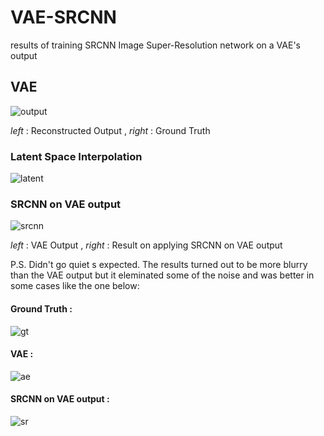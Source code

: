 # VAE-SRCNN
results of training SRCNN Image Super-Resolution network on a VAE's output

## VAE 

![output](https://github.com/l3th4l/VAE-SRCNN/blob/master/gifs/ezgif-2-48c8fa9858c5.gif)

*left* : Reconstructed Output , *right* : Ground Truth

### Latent Space Interpolation 
![latent](https://github.com/l3th4l/VAE-SRCNN/blob/master/gifs/ezgif.com-gif-maker_r.gif)

### SRCNN on VAE output 
![srcnn](https://github.com/l3th4l/VAE-SRCNN/blob/master/gifs/ezgif-2-f32a39f57016.gif) 

*left* : VAE Output , *right* : Result on applying SRCNN on VAE output 

P.S. Didn't go quiet s expected. The results turned out to be more blurry than the VAE output but it eleminated some of the 
noise and was better in some cases like the one below:

#### Ground Truth :
![gt](https://media.discordapp.net/attachments/542340298408198145/647754592964182028/wH3GV2UoqFxowAAAABJRU5ErkJggg.png?width=229&height=227)
#### VAE :
![ae](https://media.discordapp.net/attachments/542340298408198145/647754549137899532/BlAH8G355p4Y9MvciIrYQkbkXEbGFiDdRMQWIt74ERFbiHjjR0RsIeKNHxGxhYg3fkTEFiLeBERW4h440dEbCHD2gOTtFKULD0AA.png?width=229&height=227)
#### SRCNN on VAE output :
![sr](https://media.discordapp.net/attachments/542340298408198145/647754566938394672/KcGu7KbeC7MAAAAASUVORK5CYII.png?width=229&height=227)
